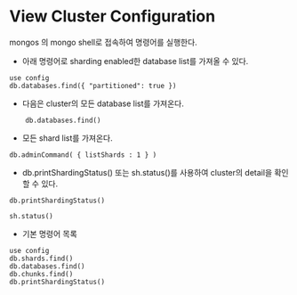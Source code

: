 # View Cluster Configuration

mongos 의 mongo shell로 접속하여 명령어를 실행한다.

- 아래 명령어로 sharding enabled한 database list를 가져올 수 있다.

```
use config
db.databases.find({ "partitioned": true })
```

  + 다음은 cluster의 모든 database list를 가져온다.

```
    db.databases.find()
```

- 모든 shard list를 가져온다.

```
db.adminCommand( { listShards : 1 } )
```

- db.printShardingStatus() 또는 sh.status()를 사용하여 cluster의 detail을 확인할 수 있다.

```
db.printShardingStatus()
```

```
sh.status()
```


- 기본 명령어 목록
```
use config
db.shards.find()
db.databases.find()
db.chunks.find()
db.printShardingStatus()
```
